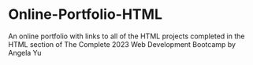 # Online-Portfolio-HTML
An online portfolio with links to all of the HTML projects completed in the HTML section of The Complete 2023 Web Development Bootcamp by Angela Yu

